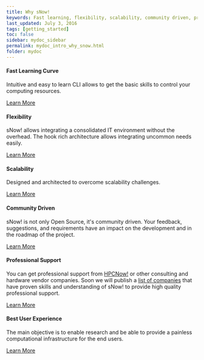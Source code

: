 ```yaml
---
title: Why sNow!
keywords: Fast learning, flexibility, scalability, community driven, professional support, user experience
last_updated: July 3, 2016
tags: [getting_started]
toc: false
sidebar: mydoc_sidebar
permalink: mydoc_intro_why_snow.html
folder: mydoc
---
```



<div class="row">
        <div class="col-md-4 col-sm-6">
            <div class="panel panel-default text-center">
                <div class="panel-heading">
                    <span class="fa-stack fa-5x">
                          <i class="fa fa-circle fa-stack-2x text-primary"></i>
                          <i class="fa fa-paper-plane fa-stack-1x fa-inverse"></i>
                    </span>
                </div>
                <div class="panel-body">
                    <h4>Fast Learning Curve</h4>
                    <p>Intuitive and easy to learn CLI allows to get the basic skills to control your computing resources.</p>
                    <a href="#" class="btn btn-primary">Learn More</a>
                </div>
            </div>
        </div>
        <div class="col-md-4 col-sm-6">
            <div class="panel panel-default text-center">
                <div class="panel-heading">
                    <span class="fa-stack fa-5x">
                          <i class="fa fa-circle fa-stack-2x text-primary"></i>
                          <i class="fa fa-wrench fa-stack-1x fa-inverse"></i>
                    </span>
                </div>
                <div class="panel-body">
                    <h4>Flexibility</h4>
                    <p>sNow! allows integrating a consolidated IT environment without the overhead. The hook rich architecture allows integrating uncommon needs easily.</p>
                    <a href="#" class="btn btn-primary">Learn More</a>
                </div>
            </div>
        </div>
        <div class="col-md-4 col-sm-6">
            <div class="panel panel-default text-center">
                <div class="panel-heading">
                    <span class="fa-stack fa-5x">
                          <i class="fa fa-circle fa-stack-2x text-primary"></i>
                          <i class="fa fa-line-chart fa-stack-1x fa-inverse"></i>
                    </span>
                </div>
                <div class="panel-body">
                    <h4>Scalability</h4>
                    <p>Designed and architected to overcome scalability challenges.</p>
                    <a href="#" class="btn btn-primary">Learn More</a>
                </div>
            </div>
        </div>
</div>


<div class="row">
            <div class="col-md-4 col-sm-6">
                <div class="panel panel-default text-center">
                    <div class="panel-heading">
                        <span class="fa-stack fa-5x">
                              <i class="fa fa-circle fa-stack-2x text-primary"></i>
                              <i class="fa fa-users fa-stack-1x fa-inverse"></i>
                        </span>
                    </div>
                    <div class="panel-body">
                        <h4>Community Driven</h4>
                        <p>sNow! is not only Open Source, it's community driven. Your feedback, suggestions, and requirements have an impact on the development and in the roadmap of the project.</p>
                        <a href="#" class="btn btn-primary">Learn More</a>
                    </div>
                </div>
            </div>
            <div class="col-md-4 col-sm-6">
                <div class="panel panel-default text-center">
                    <div class="panel-heading">
                        <span class="fa-stack fa-5x">
                              <i class="fa fa-circle fa-stack-2x text-primary"></i>
                              <i class="fa fa-briefcase fa-stack-1x fa-inverse"></i>
                        </span>
                    </div>
                    <div class="panel-body">
                        <h4>Professional Support</h4>
                        <p>You can get professional support from <a href="http://hpcnow.com">HPCNow!</a> or other consulting and hardware vendor companies. Soon we will publish a <a href="#">list of companies</a> that have proven skills and understanding of sNow! to provide high quality professional support.</p>
                        <a href="#" class="btn btn-primary">Learn More</a>
                    </div>
                </div>
            </div>
            <div class="col-md-4 col-sm-6">
                <div class="panel panel-default text-center">
                    <div class="panel-heading">
                        <span class="fa-stack fa-5x">
                              <i class="fa fa-circle fa-stack-2x text-primary"></i>
                              <i class="fa fa-trophy fa-stack-1x fa-inverse"></i>
                        </span>
                    </div>
                    <div class="panel-body">
                        <h4>Best User Experience</h4>
                        <p>The main objective is to enable research and be able to provide a painless computational infrastructure for the end users.</p>
                        <a href="#" class="btn btn-primary">Learn More</a>
                    </div>
                </div>
            </div>
</div>
